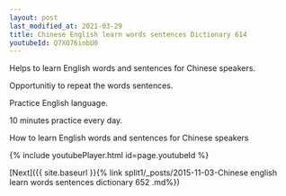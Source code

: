```yaml
---
layout: post
last_modified_at: 2021-03-29
title: Chinese English learn words sentences Dictionary 614 
youtubeId: Q7XO76inbU0
---
```

 
 
Helps to learn English words and sentences for Chinese speakers.

Opportunitiy to repeat the words sentences. 

Practice English language. 
 
10 minutes practice every day. 
 
How to learn English words and sentences for Chinese speakers 
 
{% include youtubePlayer.html id=page.youtubeId %}
 
 
[Next]({{ site.baseurl }}{% link  split1/_posts/2015-11-03-Chinese english learn words sentences dictionary 652 .md%})
 
